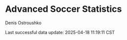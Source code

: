 # Advanced Soccer Statistics
Denis Ostroushko

<!-- gfm -->

Last successful data update: 2025-04-18 11:19:11 CST
